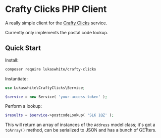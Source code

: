 # Crafty Clicks PHP Client

A really simple client for the [Crafty Clicks](https://craftyclicks.co.uk/) service.

Currently only implements the postal code lookup.

## Quick Start

Install:

```bash
composer require lukaswhite/crafty-clicks
```

Instantiate:

```php
use Lukaswhite\CraftyClicks\Service;

$service = new Service( 'your-access-token' );
```
 
Perform a lookup:
 
```php 
$results = $service->postcodeLookup( 'SL6 1QZ' );
```

This will return an array of instances of the `Address` model class; it's got a `toArray()` method, can be serialized to JSON and has a bunch of GETters.